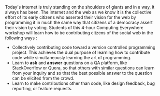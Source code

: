 Today's internet is truly standing on the shoulders of giants and in a way, it always has been. The internet and the web
as we know it is the collective effort of its early citizens who asserted their vision for the web by programming it in much the 
same way that citizens of a democracy assert their vision by voting. Students of this 4-hour Computing Everywhere workshop will 
learn how to be contributing citzens of the social web in the following ways :
* Collectively contributing code toward a version controlled programming project. 
  This achieves the dual purpose of learning how to contribute code while simultaneously learning the art of programming.
* Learn to **ask** and **answer** questions on a QA platform, like StackOverflow or Quora, so that others with similar questions can learn from your inquiry
 and so that the best possible answer to the question can be elicited from the crowd.
 * Learn to make contributions other than code, like design feedback, bug reporting, or feature requests.
